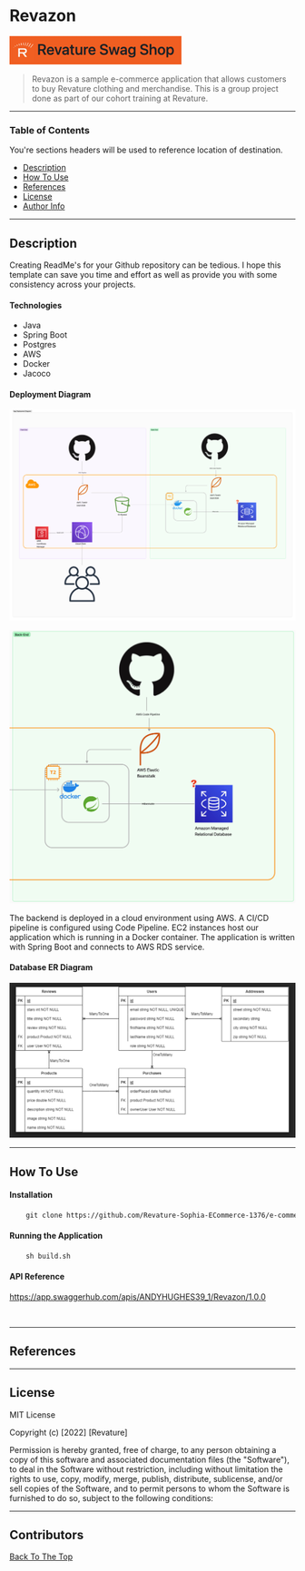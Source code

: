 # Revazon

![Project Image](src/main/resources/revazon-nav-bar-image.png)

> Revazon is a sample e-commerce application that allows customers to buy Revature clothing and merchandise. This is a group project done as part of our cohort training at Revature.
---

### Table of Contents
You're sections headers will be used to reference location of destination.

- [Description](#description)
- [How To Use](#how-to-use)
- [References](#references)
- [License](#license)
- [Author Info](#author-info)

---

## Description

Creating ReadMe's for your Github repository can be tedious.  I hope this template can save you time and effort as well as provide you with some consistency across your projects.

#### Technologies

- Java
- Spring Boot
- Postgres
- AWS
- Docker
- Jacoco

#### Deployment Diagram

![Project Image](src/main/resources/fullstack-deployment-diagram.jpg)

![Project Image](src/main/resources/backend-deployment-diagram.jpg)

The backend is deployed in a cloud environment using AWS. A CI/CD pipeline is configured using Code Pipeline. EC2 instances host our application which is running in a Docker container. The application is written with Spring Boot and connects to AWS RDS service.

#### Database ER Diagram

![Project Image](src/main/resources/db-design.png)

---

## How To Use

#### Installation

```html
    git clone https://github.com/Revature-Sophia-ECommerce-1376/e-commerce-backend.git
```

#### Running the Application

```html
    sh build.sh
```

#### API Reference
https://app.swaggerhub.com/apis/ANDYHUGHES39_1/Revazon/1.0.0
```html
    
```


---

## References


---

## License

MIT License

Copyright (c) [2022] [Revature]

Permission is hereby granted, free of charge, to any person obtaining a copy
of this software and associated documentation files (the "Software"), to deal
in the Software without restriction, including without limitation the rights
to use, copy, modify, merge, publish, distribute, sublicense, and/or sell
copies of the Software, and to permit persons to whom the Software is
furnished to do so, subject to the following conditions:


---

## Contributors



[Back To The Top](#read-me-template)